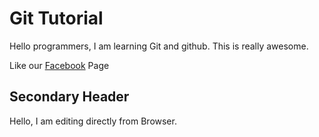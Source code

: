 # Git Tutorial

Hello programmers, I am learning Git and github. This is really awesome.

Like our [Facebook](https://facebook.com/stacklearner) Page

## Secondary Header

Hello, I am editing directly from Browser.
